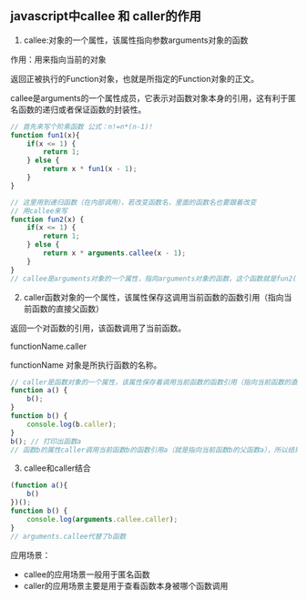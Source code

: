 ## javascript中callee 和 caller的作用

1. callee:对象的一个属性，该属性指向参数arguments对象的函数

作用：用来指向当前的对象

返回正被执行的Function对象，也就是所指定的Function对象的正文。

callee是arguments的一个属性成员，它表示对函数对象本身的引用，这有利于匿名函数的递归或者保证函数的封装性。

```javascript
// 首先来写个阶乘函数 公式：n!=n*(n-1)!
function fun1(x){
    if(x <= 1) {
        return 1;
    } else {
        return x * fun1(x - 1);
    }
}

// 这里用到递归函数（在内部调用），若改变函数名，里面的函数名也要跟着改变
// 用callee来写
function fun2(x) {
    if(x <= 1) {
        return 1;
    } else {
        return x * arguments.callee(x - 1);
    }
}
// callee是arguments对象的一个属性，指向arguments对象的函数，这个函数就是fun2(fun2=arguments.callee)
```


2. caller函数对象的一个属性，该属性保存这调用当前函数的函数引用（指向当前函数的直接父函数）

返回一个对函数的引用，该函数调用了当前函数。

functionName.caller

functionName 对象是所执行函数的名称。

```javascript
// caller是函数对象的一个属性，该属性保存着调用当前函数的函数引用（指向当前函数的直接父函数）
function a() {
    b();
}
function b() {
    console.log(b.caller);
}
b(); // 打印出函数a
// 函数b的属性caller调用当前函数b的函数引用a（就是指向当前函数b的父函数a），所以结果就是打印出function a(){ b();};
```

3. callee和caller结合

```javascript
(function a(){
    b()
})();
function b() {
    console.log(arguments.callee.caller);
}
// arguments.callee代替了b函数
```

应用场景：

- callee的应用场景一般用于匿名函数
- caller的应用场景主要是用于查看函数本身被哪个函数调用




















